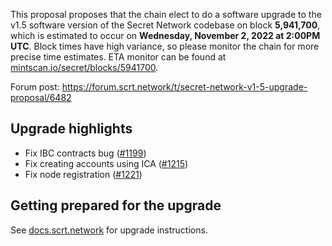 This proposal proposes that the chain elect to do a software upgrade to the v1.5 software version of the Secret Network codebase on block **5,941,700**, which is estimated to occur on **Wednesday, November 2, 2022 at 2:00PM UTC**. Block times have high variance, so please monitor the chain for more precise time estimates. ETA monitor can be found at [mintscan.io/secret/blocks/5941700](https://www.mintscan.io/secret/blocks/5941700).

Forum post: https://forum.scrt.network/t/secret-network-v1-5-upgrade-proposal/6482

## Upgrade highlights

- Fix IBC contracts bug ([#1199](https://github.com/scrtlabs/SecretNetwork/pull/1199))
- Fix creating accounts using ICA ([#1215](https://github.com/scrtlabs/SecretNetwork/pull/1215))
- Fix node registration ([#1221](https://github.com/scrtlabs/SecretNetwork/pull/1221))

## Getting prepared for the upgrade

See [docs.scrt.network](https://docs.scrt.network/secret-network-documentation/post-mortems-upgrades/upgrade-instructions/v1-5) for upgrade instructions.
